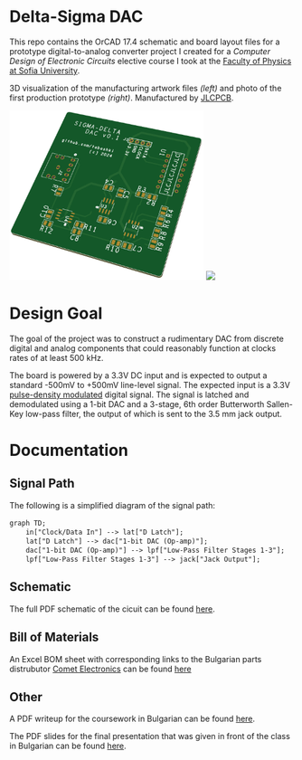 Delta-Sigma DAC
===============

This repo contains the OrCAD 17.4 schematic and board layout files for a prototype digital-to-analog converter project I created for a *Computer Design of Electronic Circuits* elective course I took at the [Faculty of Physics at Sofia University](https://www.phys.uni-sofia.bg/).


3D visualization of the manufacturing artwork files *(left)* and photo of the first production prototype *(right)*. Manufactured by [JLCPCB](https://jlcpcb.com/).

<p float="left">
    <img src="doc/board_3d_front.png" height=300px />
    <img src="doc/board_v0.1.png" height=300px />
</p>

Design Goal
===========

The goal of the project was to construct a rudimentary DAC from discrete digital and analog components that could reasonably function at clocks rates of at least 500 kHz.

The board is powered by a 3.3V DC input and is expected to output a standard -500mV to +500mV line-level signal. The expected input is a 3.3V [pulse-density modulated](https://en.wikipedia.org/wiki/Pulse-density_modulation) digital signal. The signal is latched and demodulated using a 1-bit DAC and a 3-stage, 6th order Butterworth Sallen-Key low-pass filter, the output of which is sent to the 3.5 mm jack output.

Documentation
=============

Signal Path
-----------
The following is a simplified diagram of the signal path:

```mermaid
graph TD;
    in["Clock/Data In"] --> lat["D Latch"];
    lat["D Latch"] --> dac["1-bit DAC (Op-amp)"];
    dac["1-bit DAC (Op-amp)"] --> lpf["Low-Pass Filter Stages 1-3"];
    lpf["Low-Pass Filter Stages 1-3"] --> jack["Jack Output"];
```

Schematic
---------

The full PDF schematic of the cicuit can be found [here](/doc/schematic.pdf).

Bill of Materials
-----------------

An Excel BOM sheet with corresponding links to the Bulgarian parts distrubutor [Comet Electronics](hhttps://www.comet.bg/) can be found [here](/doc/bill_of_materials.xlsx)

Other
-----

A PDF writeup for the coursework in Bulgarian can be found [here](/doc/documentation_bg.pdf).

The PDF slides for the final presentation that was given in front of the class in Bulgarian can be found [here](/doc/presentation_bg.pdf). 
